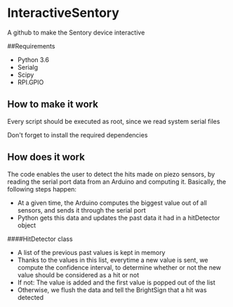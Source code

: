 # InteractiveSentory
A github to make the Sentory device interactive

##Requirements

- Python 3.6 
- Serialg
- Scipy
- RPI.GPIO 

## How to make it work

Every script should be executed as root, since we read system serial files

Don't forget to install the required dependencies



## How does it work

The code enables the user to detect the hits made on piezo sensors, by reading the serial port data from an Arduino and
computing it. Basically, the following steps happen:
- At a given time, the Arduino computes the biggest value out of all sensors, and sends it through the serial port
- Python gets this data and updates the past data it had in a hitDetector object

####HitDetector class
- A list of the previous past values is kept in memory
- Thanks to the values in this list, everytime a new value is sent, we compute the confidence interval, to determine
whether or not the new value should be considered as a hit or not
- If not: The value is added and the first value is popped out of the list
- Otherwise, we flush the data and tell the BrightSign that a hit was detected



